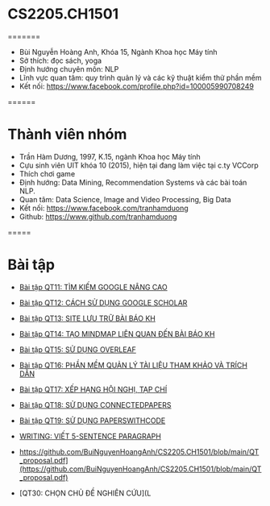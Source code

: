 # CS2205.CH1501
=======
- Bùi Nguyễn Hoàng Anh, Khóa 15, Ngành Khoa học Máy tính
- Sở thích: đọc sách, yoga
- Định hướng chuyên môn: NLP
- Lĩnh vực quan tâm: quy trình quản lý và các kỹ thuật kiểm thử phần mềm
- Kết nối: https://www.facebook.com/profile.php?id=100005990708249

======
# Thành viên nhóm


- Trần Hàm Dương, 1997, K.15, ngành Khoa học Máy tính 
- Cựu sinh viên UIT khóa 10 (2015), hiện tại đang làm việc tại c.ty VCCorp
- Thích chơi game
- Định hướng: Data Mining, Recommendation Systems và các bài toán NLP.
- Quan tâm: Data Science, Image and Video Processing, Big Data
- Kết nối: https://www.facebook.com/tranhamduong
- Github: https://www.github.com/tranhamduong

=====
# Bài tập

- [Bài tập QT11:  TÌM KIẾM GOOGLE NÂNG CAO](GoogleSearch.md)
- [Bài tập QT12: CÁCH SỬ DỤNG GOOGLE SCHOLAR](GoogleScholar.md)
- [Bài tập QT13: SITE LƯU TRỮ BÀI BÁO KH](SiteLuuTruBBKH.md)
- [Bài tập QT14: TẠO MINDMAP LIÊN QUAN ĐẾN BÀI BÁO KH](Mindmap.md)
- [Bài tập QT15: SỬ DỤNG OVERLEAF](OVERLEAF.md)
- [Bài tập QT16: PHẦN MỀM QUẢN LÝ TÀI LIỆU THAM KHẢO VÀ TRÍCH DẪN](MENDELEY.md)
- [Bài tập QT17: XẾP HẠNG HỘI NGHỊ, TẠP CHÍ](JOURNAL-CONFERENCE-RANKING.md) 
- [Bài tập  QT18: SỬ DỤNG CONNECTEDPAPERS](CONNECTEDPAPERS.md)
- [Bài tập QT19: SỬ DỤNG PAPERSWITHCODE](PAPERSWITHCODE.md)

- [WRITING: VIẾT 5-SENTENCE PARAGRAPH](https://github.com/BuiNguyenHoangAnh/CS2205.CH1501/blob/82b7724c79091a32e4085af6eb33a30f525f7b11/WRITING:%20VI%E1%BA%BET%205-SENTENCE%20PARAGRAPH.md)
- https://github.com/BuiNguyenHoangAnh/CS2205.CH1501/blob/main/QT_proposal.pdf](https://github.com/BuiNguyenHoangAnh/CS2205.CH1501/blob/main/QT_proposal.pdf)
- [QT30: CHỌN CHỦ ĐỀ NGHIÊN CỨU](L
